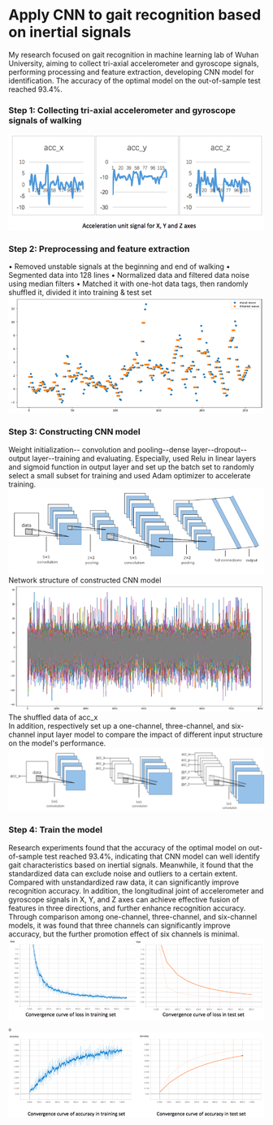 # Apply CNN to gait recognition based on inertial signals  
My research focused on gait recognition in machine learning lab of Wuhan University, aiming to collect tri-axial accelerometer and gyroscope signals, performing processing and feature extraction, developing CNN model for identification. The accuracy of the optimal model on the out-of-sample test reached 93.4%.  
### Step 1: Collecting tri-axial accelerometer and gyroscope signals of walking
![image](https://github.com/Luffy-wu/picture/blob/master/图片%201.png)  
### Step 2: Preprocessing and feature extraction  
•	Removed unstable signals at the beginning and end of walking
•	Segmented data into 128 lines
•	Normalized data and filtered data noise using median filters
•	Matched it with one-hot data tags, then randomly shuffled it, divided it into training & test set  
![image](https://github.com/Luffy-wu/picture/blob/master/图片%202.png)   
### Step 3: Constructing CNN model  
Weight initialization-- convolution and pooling--dense layer--dropout--output layer--training and evaluating. Especially, used Relu in linear layers and sigmoid function in output layer and set up the batch set to randomly select a small subset for training and used Adam optimizer to accelerate training.  
![image](https://github.com/Luffy-wu/picture/blob/master/图片%203.png)   
      Network structure of constructed CNN model  
![image](https://github.com/Luffy-wu/picture/blob/master/图片%204.png)   
      The shuffled data of acc_x  
In addition, respectively set up a one-channel, three-channel, and six-channel input layer model to compare the impact of different input structure on the model's performance.  
![image](https://github.com/Luffy-wu/picture/blob/master/图片%205.png)   
### Step 4: Train the model  
Research experiments found that the accuracy of the optimal model on out-of-sample test reached 93.4%, indicating that CNN model can well identify gait characteristics based on inertial signals. Meanwhile, it found that the standardized data can exclude noise and outliers to a certain extent. Compared with unstandardized raw data, it can significantly improve recognition accuracy. In addition, the longitudinal joint of accelerometer and gyroscope signals   in X, Y, and Z axes can achieve effective fusion of features in three directions, and further enhance recognition accuracy. Through comparison among one-channel, three-channel, and six-channel models, it was found that three channels can significantly improve accuracy, but the further promotion effect of six channels is minimal.  
![image](https://github.com/Luffy-wu/picture/blob/master/图片%206.png)。
![image](https://github.com/Luffy-wu/picture/blob/master/图片%207.png)

